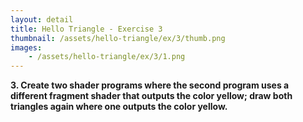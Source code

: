 ```yaml
---
layout: detail
title: Hello Triangle - Exercise 3
thumbnail: /assets/hello-triangle/ex/3/thumb.png
images:
    - /assets/hello-triangle/ex/3/1.png
---
```


**3. Create two shader programs where the second program uses a different fragment shader that outputs the color yellow; draw both triangles again where one outputs the color yellow.**